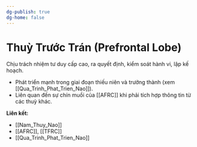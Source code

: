 ```yaml
---
dg-publish: true
dg-home: false
---
```

# Thuỳ Trước Trán (Prefrontal Lobe)

Chịu trách nhiệm tư duy cấp cao, ra quyết định, kiểm soát hành vi, lập kế hoạch.

- Phát triển mạnh trong giai đoạn thiếu niên và trưởng thành (xem [[Qua_Trinh_Phat_Trien_Nao]]).
- Liên quan đến sự chín muồi của [[AFRC]] khi phải tích hợp thông tin từ các thuỳ khác.

**Liên kết:**
- [[Nam_Thuy_Nao]]
- [[AFRC]], [[TFRC]]
- [[Qua_Trinh_Phat_Trien_Nao]]